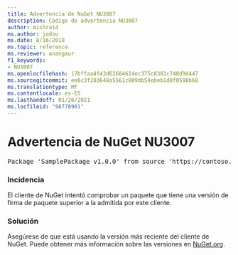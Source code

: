 ```yaml
---
title: Advertencia de NuGet NU3007
description: Código de advertencia NU3007
author: mishra14
ms.author: jodou
ms.date: 8/16/2018
ms.topic: reference
ms.reviewer: anangaur
f1_keywords:
- NU3007
ms.openlocfilehash: 17bffaa4f43d62684614ec375c8381c748d9d447
ms.sourcegitcommit: ee6c3f203648a5561c809db54ebeb1d0f0598b68
ms.translationtype: MT
ms.contentlocale: es-ES
ms.lasthandoff: 01/26/2021
ms.locfileid: "98778901"
---
```

# <a name="nuget-warning-nu3007"></a>Advertencia de NuGet NU3007

<pre>Package 'SamplePackage v1.0.0' from source 'https://contoso.com/index.json': The package signature format version is not supported. Updating your client may solve this problem.</pre>

### <a name="issue"></a>Incidencia

El cliente de NuGet intentó comprobar un paquete que tiene una versión de firma de paquete superior a la admitida por este cliente.


### <a name="solution"></a>Solución

Asegúrese de que está usando la versión más reciente del cliente de NuGet. Puede obtener más información sobre las versiones en [NuGet.org](https://www.nuget.org/downloads).


